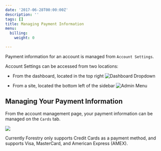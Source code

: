 ```yaml
---
date: '2017-06-28T00:00:00Z'
description: ''
tags: []
title: Managing Payment Information
menu:
  billing:
    weight: 0

---
```



Payment information for an account is managed from `Account Settings`.

Account Settings can be accessed from two locations:

* From the dashboard, located in the top right <img src="/docs/assets/images/billing_account_dropdown.png" alt="Dashboard Dropdown" draggable="true" data-bukket-ext-bukket-draggable="true">

* From a site, located the bottom left of the sidebar <img src="/docs/assets/images/billing_account_menu.png" alt="Admin Menu" draggable="true" data-bukket-ext-bukket-draggable="true">

## Managing Your Payment Information

From the account management page, your payment information can be managed on the `Cards` tab.

<img src="/assets/images/billing_cards.png" draggable="true" data-bukket-ext-bukket-draggable="true">

Currently Forestry only supports Credit Cards as a payment method, and supports Visa, MasterCard, and American Express (AMEX).

